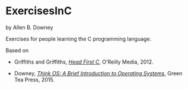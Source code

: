 # ExercisesInC

by Allen B. Downey

Exercises for people learning the C programming language.

Based on 

* Griffiths and Griffiths, [*Head First C*](http://amzn.to/2hsIXmO), O'Reilly Media, 2012.

* Downey, [*Think OS: A Brief Introduction to Operating Systems*](http://greenteapress.com/thinkos/), Green Tea Press, 2015.
